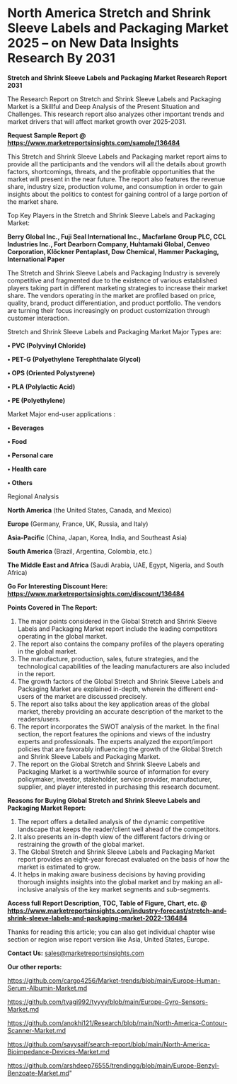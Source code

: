 # North America Stretch and Shrink Sleeve Labels and Packaging Market 2025 – on New Data Insights Research By 2031

<strong>Stretch and Shrink Sleeve Labels and Packaging Market Research Report 2031</strong>

The Research Report on Stretch and Shrink Sleeve Labels and Packaging Market is a Skillful and Deep Analysis of the Present Situation and Challenges. This research report also analyzes other important trends and market drivers that will affect market growth over 2025-2031.

<strong>Request Sample Report @ <a href=https://www.marketreportsinsights.com/sample/136484>https://www.marketreportsinsights.com/sample/136484</a></strong>

This Stretch and Shrink Sleeve Labels and Packaging market report aims to provide all the participants and the vendors will all the details about growth factors, shortcomings, threats, and the profitable opportunities that the market will present in the near future. The report also features the revenue share, industry size, production volume, and consumption in order to gain insights about the politics to contest for gaining control of a large portion of the market share.

Top Key Players in the Stretch and Shrink Sleeve Labels and Packaging Market:

<strong>Berry Global Inc., Fuji Seal International Inc., Macfarlane Group PLC, CCL Industries Inc., Fort Dearborn Company, Huhtamaki Global, Cenveo Corporation, Klöckner Pentaplast, Dow Chemical, Hammer Packaging, International Paper</strong>

The Stretch and Shrink Sleeve Labels and Packaging Industry is severely competitive and fragmented due to the existence of various established players taking part in different marketing strategies to increase their market share. The vendors operating in the market are profiled based on price, quality, brand, product differentiation, and product portfolio. The vendors are turning their focus increasingly on product customization through customer interaction.

Stretch and Shrink Sleeve Labels and Packaging Market Major Types are:

<strong>• PVC (Polyvinyl Chloride)

• PET-G (Polyethylene Terephthalate Glycol)

• OPS (Oriented Polystyrene)

• PLA (Polylactic Acid)

• PE (Polyethylene)</strong>

Market Major end-user applications :

<strong>• Beverages

• Food

• Personal care

• Health care

• Others</strong>

Regional Analysis

</u><strong><b>North America</b></strong> (the United States, Canada, and Mexico)

<strong><b>Europe </b></strong>(Germany, France, UK, Russia, and Italy)

<strong><b>Asia-Pacific</b></strong> (China, Japan, Korea, India, and Southeast Asia)

<strong><b>South America</b></strong> (Brazil, Argentina, Colombia, etc.)

<strong><b>The Middle East and Africa</b></strong> (Saudi Arabia, UAE, Egypt, Nigeria, and South Africa)

<strong>Go For Interesting Discount Here: <a href=https://www.marketreportsinsights.com/discount/136484>https://www.marketreportsinsights.com/discount/136484</a></strong>

<strong>Points Covered in The Report:</strong>
<ol>
  <li>The major points considered in the Global Stretch and Shrink Sleeve Labels and Packaging Market report include the leading competitors operating in the global market.</li>
  <li>The report also contains the company profiles of the players operating in the global market.</li>
  <li>The manufacture, production, sales, future strategies, and the technological capabilities of the leading manufacturers are also included in the report.</li>
  <li>The growth factors of the Global Stretch and Shrink Sleeve Labels and Packaging Market are explained in-depth, wherein the different end-users of the market are discussed precisely.</li>
  <li>The report also talks about the key application areas of the global market, thereby providing an accurate description of the market to the readers/users.</li>
  <li>The report incorporates the SWOT analysis of the market. In the final section, the report features the opinions and views of the industry experts and professionals. The experts analyzed the export/import policies that are favorably influencing the growth of the Global Stretch and Shrink Sleeve Labels and Packaging Market.</li>
  <li>The report on the Global Stretch and Shrink Sleeve Labels and Packaging Market is a worthwhile source of information for every policymaker, investor, stakeholder, service provider, manufacturer, supplier, and player interested in purchasing this research document.</li>
</ol>
<strong>Reasons for Buying Global Stretch and Shrink Sleeve Labels and Packaging Market Report:</strong>

<ol>
  <li>The report offers a detailed analysis of the dynamic competitive landscape that keeps the reader/client well ahead of the competitors.</li>
  <li>It also presents an in-depth view of the different factors driving or restraining the growth of the global market.</li>
  <li>The Global Stretch and Shrink Sleeve Labels and Packaging Market report provides an eight-year forecast evaluated on the basis of how the market is estimated to grow.</li>
  <li>It helps in making aware business decisions by having providing thorough insights insights into the global market and by making an all-inclusive analysis of the key market segments and sub-segments.</li>
</ol>
<strong>Access full Report Description, TOC, Table of Figure, Chart, etc. @ <a href=https://www.marketreportsinsights.com/industry-forecast/stretch-and-shrink-sleeve-labels-and-packaging-market-2022-136484>https://www.marketreportsinsights.com/industry-forecast/stretch-and-shrink-sleeve-labels-and-packaging-market-2022-136484</a></strong>


Thanks for reading this article; you can also get individual chapter wise section or region wise report version like Asia, United States, Europe.

<strong>Contact Us:</strong>
sales@marketreportsinsights.com

<strong>Our other reports:</strong>

<a href=https://github.com/cargo4256/Market-trends/blob/main/Europe-Human-Serum-Albumin-Market.md>https://github.com/cargo4256/Market-trends/blob/main/Europe-Human-Serum-Albumin-Market.md</a>

<a href=https://github.com/tyagi992/tyyyy/blob/main/Europe-Gyro-Sensors-Market.md>https://github.com/tyagi992/tyyyy/blob/main/Europe-Gyro-Sensors-Market.md</a>

<a href=https://github.com/anokhi121/Research/blob/main/North-America-Contour-Scanner-Market.md>https://github.com/anokhi121/Research/blob/main/North-America-Contour-Scanner-Market.md</a>

<a href=https://github.com/sayysaif/search-report/blob/main/North-America-Bioimpedance-Devices-Market.md>https://github.com/sayysaif/search-report/blob/main/North-America-Bioimpedance-Devices-Market.md</a>

<a href=https://github.com/arshdeep76555/trendingg/blob/main/Europe-Benzyl-Benzoate-Market.md>https://github.com/arshdeep76555/trendingg/blob/main/Europe-Benzyl-Benzoate-Market.md</a>"

